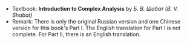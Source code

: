 * Textbook: **Introduction to Complex Analysis** by *Б. В. Шабат (B. V. Shabat)*
* Remark: There is only the original Russian version and one Chinese version for this book's Part I. The English translation for Part I is not complete. For Part II, there is an English translation.

